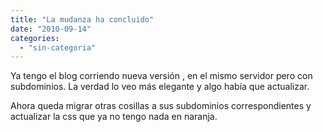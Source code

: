 ```yaml
---
title: "La mudanza ha concluido"
date: "2010-09-14"
categories: 
  - "sin-categoria"
---
```


Ya tengo el blog corriendo nueva versión , en el mismo servidor pero con subdominios. La verdad lo veo más elegante y algo había que actualizar.

Ahora queda migrar otras cosillas a sus subdominios correspondientes y  actualizar la css que ya no tengo nada en naranja.
